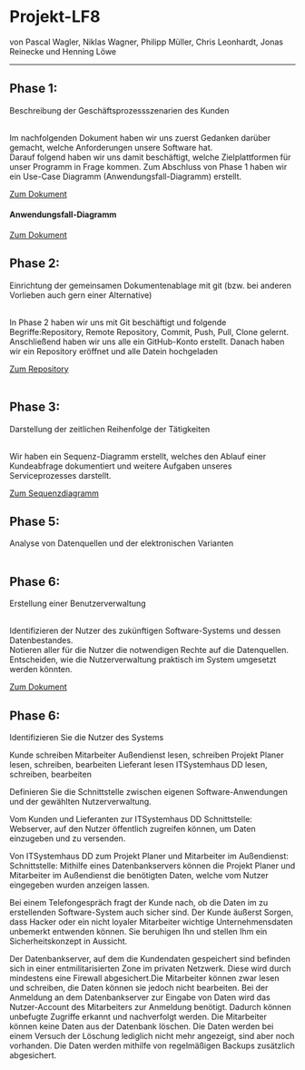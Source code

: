 # Projekt-LF8
von Pascal Wagler, Niklas Wagner, Philipp Müller, Chris Leonhardt, Jonas Reinecke und Henning Löwe 
<hr>

<h2>Phase 1:</h2>
Beschreibung der Geschäftsprozessszenarien des Kunden<br><br>

<p>Im nachfolgenden Dokument haben wir uns zuerst Gedanken darüber gemacht, welche Anforderungen unsere Software hat.<br>
Darauf folgend haben wir uns damit beschäftigt, welche Zielplattformen für unser Programm in Frage kommen.
Zum Abschluss von Phase 1 haben wir ein Use-Case Diagramm (Anwendungsfall-Diagramm) erstellt.</p>

<a href="https://github.com/HenningBSZ/Projekt-LF9/blob/main/Phase%201.pdf">Zum Dokument</a>
<h4>Anwendungsfall-Diagramm</h4>
<a href="https://github.com/HenningBSZ/Projekt-LF9/blob/main/Use-Case-DiagrammV2.drawio.png">Zum Dokument</a>

<br>
<h2>Phase 2:</h2>
Einrichtung der gemeinsamen Dokumentenablage mit git (bzw. bei anderen Vorlieben auch gern einer Alternative)<br><br>

<p>In Phase 2 haben wir uns mit Git beschäftigt und folgende Begriffe:Repository, Remote Repository, Commit, Push, Pull, Clone gelernt.<br>
Anschließend haben wir uns alle ein GitHub-Konto erstellt. Danach haben wir ein Repository eröffnet und alle Datein hochgeladen 
</p>

<a href="https://github.com/HenningBSZ/Projekt-LF9">Zum Repository</a>
<br>
<br>

<h2>Phase 3:</h2>
 Darstellung der zeitlichen Reihenfolge der Tätigkeiten<br><br>

<p>Wir haben ein Sequenz-Diagramm erstellt, welches den Ablauf einer Kundeabfrage dokumentiert und weitere Aufgaben unseres Serviceprozesses darstellt.</p>

<a href="https://github.com/HenningBSZ/Projekt-LF9/blob/main/Sequenzdiagramm.drawio.png">Zum Sequenzdiagramm</a>


<h2>Phase 5:</h2>
Analyse von Datenquellen und der elektronischen Varianten<br><br>


<h2>Phase 6:</h2>
 Erstellung einer Benutzerverwaltung<br><br>

<p>Identifizieren der Nutzer des zukünftigen Software-Systems und dessen Datenbestandes.<br>
Notieren aller für die Nutzer die notwendigen Rechte auf die Datenquellen.<br>
Entscheiden, wie die Nutzerverwaltung praktisch im System umgesetzt werden könnten.</p>

<a href="https://github.com/HenningBSZ/Projekt-LF9/blob/main/Phase%206.pdf">Zum Dokument</a>

<h2>Phase 6:</h2>
 Identifizieren Sie die Nutzer des Systems 
 <p> Kunde 				          schreiben 
     Mitarbeiter         Außendienst 	lesen, schreiben 
     Projekt Planer 			  lesen, schreiben, bearbeiten 
     Lieferant 			       lesen 
     ITSystemhaus DD 		  lesen, schreiben, bearbeiten 


Definieren Sie die Schnittstelle zwischen eigenen Software-Anwendungen und der gewählten Nutzerverwaltung.

Vom Kunden und Lieferanten zur ITSystemhaus DD 	Schnittstelle: 
Webserver, auf den Nutzer öffentlich zugreifen können, um Daten einzugeben und zu versenden.

Von ITSystemhaus DD zum Projekt Planer und Mitarbeiter im Außendienst:
Schnittstelle: Mithilfe eines Datenbankservers können die Projekt Planer und Mitarbeiter im Außendienst die benötigten Daten, welche vom Nutzer eingegeben wurden anzeigen lassen.  

Bei einem Telefongespräch fragt der Kunde nach, ob die Daten im zu erstellenden Software-System auch sicher sind. Der Kunde äußerst Sorgen, dass Hacker oder ein nicht loyaler Mitarbeiter wichtige Unternehmensdaten unbemerkt entwenden können. Sie beruhigen Ihn und stellen Ihm ein Sicherheitskonzept in Aussicht.

Der Datenbankserver, auf dem die Kundendaten gespeichert sind befinden sich in einer entmilitarisierten Zone im privaten Netzwerk. Diese wird durch mindestens eine Firewall abgesichert.Die Mitarbeiter können zwar lesen und schreiben, die Daten können sie jedoch nicht bearbeiten. Bei der Anmeldung an dem Datenbankserver zur Eingabe von Daten wird das Nutzer-Account des Mitarbeiters zur Anmeldung benötigt. Dadurch können unbefugte Zugriffe erkannt und nachverfolgt werden. Die Mitarbeiter können keine Daten aus der Datenbank löschen. Die Daten werden bei einem Versuch der Löschung lediglich nicht mehr angezeigt, sind aber noch vorhanden. Die Daten werden mithilfe von regelmäßigen Backups zusätzlich abgesichert. </p>

